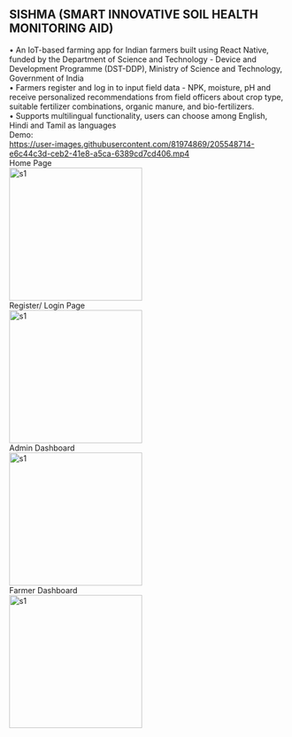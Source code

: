## SISHMA (SMART INNOVATIVE SOIL HEALTH MONITORING AID)

• An IoT-based farming app for Indian farmers built using React Native, funded by the Department of Science and Technology - Device and Development Programme (DST-DDP), Ministry of Science and Technology, Government of India
<br/>
• Farmers register and log in to input field data - NPK, moisture, pH and receive personalized recommendations from
field officers about crop type, suitable fertilizer combinations, organic manure, and bio-fertilizers.
<br/>
• Supports multilingual functionality, users can choose among English, Hindi and Tamil as languages
<br/>
Demo:
<br/>
https://user-images.githubusercontent.com/81974869/205548714-e6c44c3d-ceb2-41e8-a5ca-6389cd7cd406.mp4
<br/>
Home Page
<br/>
<img src="https://user-images.githubusercontent.com/81974869/205548749-52bfaebf-3b2a-4966-892d-f0d10fad04aa.jpeg" alt="s1" width="240"/>
<br/>
Register/ Login Page
<br/>
<img src="https://user-images.githubusercontent.com/81974869/205548778-0ba1d5bc-ad07-4001-a744-8b03869f50f5.jpeg" alt="s1" width="240"/>
<br/>
Admin Dashboard
<br/>
<img src="https://user-images.githubusercontent.com/81974869/205548802-34b6b06c-c7ca-42d7-a62d-ad44d57939bc.jpeg" alt="s1" width="240"/>
<br/>
Farmer Dashboard
<br/>
<img src="https://user-images.githubusercontent.com/81974869/205548834-011779ab-8b54-4cfa-b6ae-96fa9ad4535b.jpeg" alt="s1" width="240"/>
